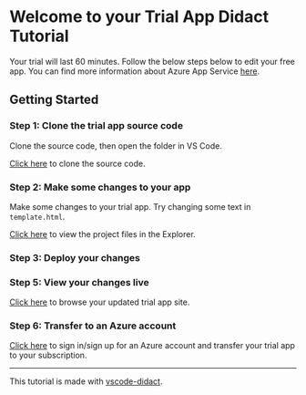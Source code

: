 # Welcome to your Trial App Didact Tutorial

Your trial will last 60 minutes. Follow the below steps below to edit your free app. You can find more information about Azure App Service [here](#).

## Getting Started

### Step 1: Clone the trial app source code

Clone the source code, then open the folder in VS Code.

[Click here](didact://?commandId=appService.CloneTrialApp) to clone the source code.

### Step 2: Make some changes to your app

Make some changes to your trial app. Try changing some text in `template.html`.

[Click here](didact://?commandId=workbench.view.explorer) to view the project files in the Explorer.

### Step 3: Deploy your changes

### Step 5: View your changes live

[Click here](didact://?commandId=appService.Browse) to browse your updated trial app site.

### Step 6: Transfer to an Azure account

[Click here]() to sign in/sign up for an Azure account and transfer your trial app to your subscription.

---

This tutorial is made with [vscode-didact](https://github.com/redhat-developer/vscode-didact).
